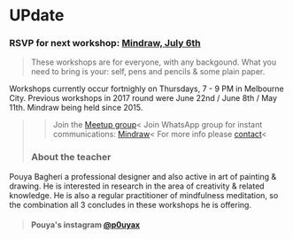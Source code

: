 # UPdate

### RSVP for next workshop: [Mindraw, July 6th](https://www.meetup.com/mindraw/events/241078414/)

> These workshops are for everyone, with any backgound. What you need to bring is your: self, pens and pencils & some plain paper.

Workshops currently occur fortnighly on Thursdays, 7 - 9 PM in Melbourne City. Previous workshops in 2017 round were June 22nd / June 8th / May 11th. Mindraw being held since 2015.

>> Join the [Meetup group](https://www.meetup.com/mindraw/)<
>> Join WhatsApp group for instant communications: [Mindraw](https://chat.whatsapp.com/ELRibWY2kTS5O36ZY6oHp2)<
>> For more info please [contact](mailto:pouyaxyz@gmail.com)<
>
> ### About the teacher
Pouya Bagheri a professional designer and also active in art of painting & drawing. He is interested in research in the area of creativity & related knowledge. He is also a regular practitioner of mindfulness meditation, so the combination all 3 concludes in these workshops he is offering.
> #### Pouya's instagram [@p0uyax](https://www.instagram.com/p0uyax)
